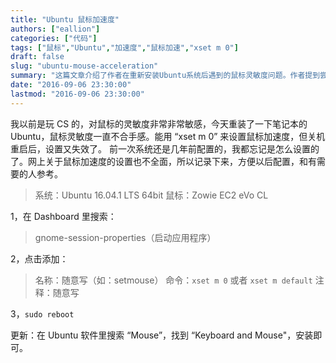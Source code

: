 ```yaml
---
title: "Ubuntu 鼠标加速度"
authors: ["eallion"]
categories: ["代码"]
tags: ["鼠标","Ubuntu","加速度","鼠标加速","xset m 0"]
draft: false
slug: "ubuntu-mouse-acceleration"
summary: "这篇文章介绍了作者在重新安装Ubuntu系统后遇到的鼠标灵敏度问题。作者提到尝试使用命令“xset m 0”来调整鼠标加速度，但在关机重启后设置失效。由于网上关于鼠标加速度设置的信息不全面，作者记录下了配置方法并分享给读者，以便日后参考。最后，作者提到在Ubuntu软件中搜索“Mouse”，安装“Keyboard and Mouse”模块可解决此问题。"
date: "2016-09-06 23:30:00"
lastmod: "2016-09-06 23:30:00"
---
```


我以前是玩 CS 的，对鼠标的灵敏度非常非常敏感，今天重装了一下笔记本的 Ubuntu，鼠标灵敏度一直不合手感。能用 “xset m 0” 来设置鼠标加速度，但关机重启后，设置又失效了。
前一次系统还是几年前配置的，我都忘记是怎么设置的了。网上关于鼠标加速度的设置也不全面，所以记录下来，方便以后配置，和有需要的人参考。
> 系统：Ubuntu 16.04.1 LTS 64bit
> 鼠标：Zowie EC2 eVo CL

1，在 Dashboard 里搜索：

> gnome-session-properties（启动应用程序）

2，点击添加：
> 名称：随意写（如：setmouse）
> 命令：`xset m 0` 或者 `xset m default`
> 注释：随意写

3，`sudo reboot`

更新：在 Ubuntu 软件里搜索 “Mouse”，找到 “Keyboard and Mouse"，安装即可。
